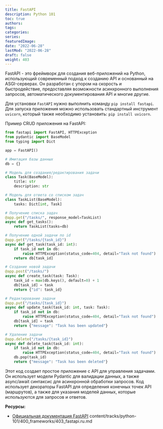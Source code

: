 ```yaml
---
title: FastAPI
description: Python 101
toc: true
authors:
tags:
categories:
series:
featuredImage:
date: "2022-06-28"
lastMod: "2022-06-28"
draft: false
weight: 403
---
```


FastAPI - это фреймворк для создания веб-приложений на Python, использующий современный подход к созданию API и основанный на ASGI-серверах. Он разработан с упором на скорость и быстродействие, предоставляя возможности асинхронного выполнения запросов, автоматического документирования API и многие другие.

Для установки `FastAPI` нужно выполнить команду `pip install fastapi`. Для запуска приложения можно использовать стандартный инструмент `uvicorn`, который также необходимо установить: `pip install uvicorn`.

Пример CRUD приложения на FastAPI:

```python
from fastapi import FastAPI, HTTPException
from pydantic import BaseModel
from typing import Dict

app = FastAPI()

# Имитация базы данных
db = {}

# Модель для создания/редактирования задачи
class Task(BaseModel):
    title: str
    description: str

# Модель для ответа со списком задач
class TaskList(BaseModel):
    tasks: Dict[int, Task]

# Получение списка задач
@app.get("/tasks/", response_model=TaskList)
async def get_tasks():
    return TaskList(tasks=db)

# Получение одной задачи по id
@app.get("/tasks/{task_id}")
async def get_task(task_id: int):
    if task_id not in db:
        raise HTTPException(status_code=404, detail="Task not found")
    return db[task_id]

# Создание новой задачи
@app.post("/tasks/")
async def create_task(task: Task):
    task_id = max(db.keys(), default=0) + 1
    db[task_id] = task
    return {"id": task_id}

# Редактирование задачи
@app.put("/tasks/{task_id}")
async def update_task(task_id: int, task: Task):
    if task_id not in db:
        raise HTTPException(status_code=404, detail="Task not found")
    db[task_id] = task
    return {"message": "Task has been updated"}

# Удаление задачи
@app.delete("/tasks/{task_id}")
async def delete_task(task_id: int):
    if task_id not in db:
        raise HTTPException(status_code=404, detail="Task not found")
    db.pop(task_id)
    return {"message": "Task has been deleted"}
```

Этот код создает простое приложение с API для управления задачами. Он использует модели Pydantic для валидации данных, а также async/await синтаксис для асинхронной обработки запросов. Код использует декораторы FastAPI для определения конечных точек API (маршрутов), а также для указания моделей данных, которые используются для запросов и ответов.

**Ресурсы:**

- [Официальная документация FastAPI](https://fastapi.tiangolo.com/)
content/tracks/python-101/400_frameworks/403_fastapi.ru.md
